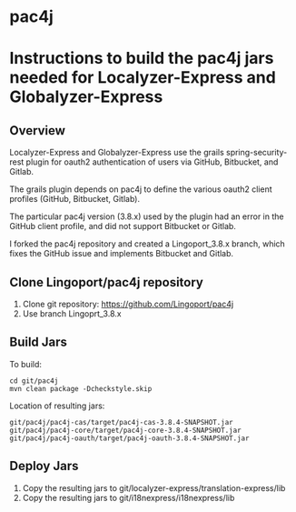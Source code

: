 # pac4j
# Instructions to build the pac4j jars needed for Localyzer-Express and Globalyzer-Express

## Overview
Localyzer-Express and Globalyzer-Express use the grails spring-security-rest plugin for oauth2 authentication of users 
via GitHub, Bitbucket, and Gitlab.

The grails plugin depends on pac4j to define the various oauth2 client profiles (GitHub, Bitbucket, Gitlab).

The particular pac4j version (3.8.x) used by the plugin had an error in the GitHub client profile, and did not support Bitbucket or Gitlab.

I forked the pac4j repository and created a Lingoport_3.8.x branch, which fixes the GitHub issue and implements Bitbucket and Gitlab.

## Clone Lingoport/pac4j repository
1. Clone git repository: https://github.com/Lingoport/pac4j
2. Use branch Lingoprt_3.8.x

## Build Jars
To build: 
```
cd git/pac4j
mvn clean package -Dcheckstyle.skip
```
Location of resulting jars:
```
git/pac4j/pac4j-cas/target/pac4j-cas-3.8.4-SNAPSHOT.jar
git/pac4j/pac4j-core/target/pac4j-core-3.8.4-SNAPSHOT.jar
git/pac4j/pac4j-oauth/target/pac4j-oauth-3.8.4-SNAPSHOT.jar
```

## Deploy Jars
1. Copy the resulting jars to git/localyzer-express/translation-express/lib 
2. Copy the resulting jars to git/i18nexpress/i18nexpress/lib
